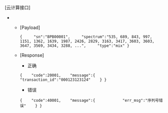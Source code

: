 [云计算接口]

- [POST]: http://cloud.lqoptics.com/collie/api/v1/calculate

  - [Payload]

    `{
    ​    "sn":"BPB00001",
    ​    "spectrum":"535, 689, 843, 997, 1151, 1362, 1639, 1987, 2426, 2829, 3163, 3417, 3603, 3603, 3647, 3569, 3434, 3288, ...",
    ​    "type":"mix"
    }`

  - [Response]

    - 正确

    `{
    ​	"code":20001,
    ​	"message":{
    ​    		"transaction_id":"000123123124"
    ​	}
    }`

    - 错误

    `{
    ​	"code":40001,
    ​	"message":{
    ​    		"err_msg":"序列号错误"
    ​	}
    }`